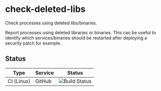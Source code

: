 # check-deleted-libs

Check processes using deleted libs/binaries.

Report processes using deleted libraries or binaries. This
can be useful to identify which services/binaries should be
restarted after deploying a security patch for example.

## Status
Type       | Service | Status
---        | ---     | ---
CI (Linux) | GitHub  | ![Build Status](https://github.com/simondeziel/check-deleted-libs/actions/workflows/tests.yml/badge.svg)
